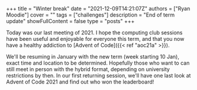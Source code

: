 +++
title = "Winter break"
date = "2021-12-09T14:21:07Z"
authors = ["Ryan Moodie"]
cover = ""
tags = ["challenges"]
description = "End of term update"
showFullContent = false
type = "posts"
+++

Today was our last meeting of 2021.
I hope the computing club sessions have been useful and enjoyable for everyone this term, and that you now have a healthy addiction to [Advent of Code]({{< ref "aoc21a" >}}).

We'll be resuming in January with the new term (week starting 10 Jan), exact time and location to be determined.
Hopefully those who want to can still meet in person with the hybrid format, depending on university restrictions by then.
In our first returning session, we'll have one last look at Advent of Code 2021 and find out who won the leaderboard!
